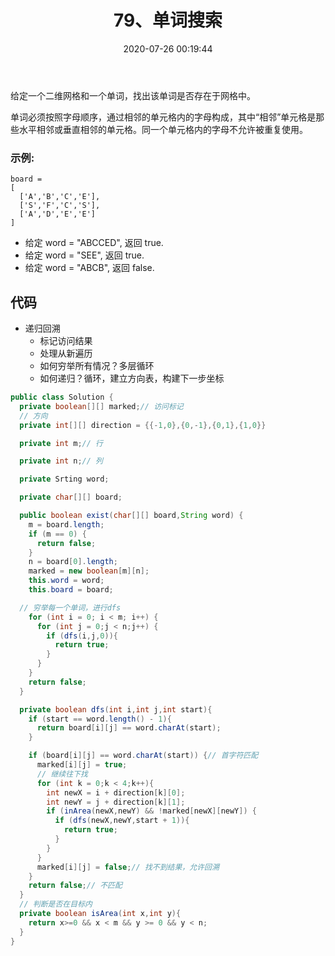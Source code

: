 ﻿---
title: 79、单词搜索
categories:
- leetcode
tags:
  - null
date: 2020-07-26 00:19:44
---

给定一个二维网格和一个单词，找出该单词是否存在于网格中。

单词必须按照字母顺序，通过相邻的单元格内的字母构成，其中“相邻”单元格是那些水平相邻或垂直相邻的单元格。同一个单元格内的字母不允许被重复使用。

### 示例:
```
board =
[
  ['A','B','C','E'],
  ['S','F','C','S'],
  ['A','D','E','E']
]
```
- 给定 word = "ABCCED", 返回 true.
- 给定 word = "SEE", 返回 true.
- 给定 word = "ABCB", 返回 false.


<!-- 来源：力扣（LeetCode）
链接：https://leetcode-cn.com/problems/word-search
著作权归领扣网络所有。商业转载请联系官方授权，非商业转载请注明出处。 -->

## 代码
- 递归回溯
  - 标记访问结果
  - 处理从新遍历
  - 如何穷举所有情况？多层循环
  - 如何递归？循环，建立方向表，构建下一步坐标
```java
public class Solution {
  private boolean[][] marked;// 访问标记
  // 方向
  private int[][] direction = {{-1,0},{0,-1},{0,1},{1,0}}

  private int m;// 行

  private int n;// 列

  private Srting word;

  private char[][] board;

  public boolean exist(char[][] board,String word) {
    m = board.length;
    if (m == 0) {
      return false;
    }
    n = board[0].length;
    marked = new boolean[m][n];
    this.word = word;
    this.board = board;

  // 穷举每一个单词，进行dfs
    for (int i = 0; i < m; i++) {
      for (int j = 0;j < n;j++) {
        if (dfs(i,j,0)){
          return true;
        }
      }
    }
    return false;
  }

  private boolean dfs(int i,int j,int start){
    if (start == word.length() - 1){
      return board[i][j] == word.charAt(start);
    }

    if (board[i][j] == word.charAt(start)) {// 首字符匹配
      marked[i][j] = true;
      // 继续往下找
      for (int k = 0;k < 4;k++){
        int newX = i + direction[k][0];
        int newY = j + direction[k][1];
        if (inArea(newX,newY) && !marked[newX][newY]) {
          if (dfs(newX,newY,start + 1)){
            return true;
          }
        }
      }
      marked[i][j] = false;// 找不到结果，允许回溯
    }
    return false;// 不匹配
  }
  // 判断是否在目标内
  private boolean isArea(int x,int y){
    return x>=0 && x < m && y >= 0 && y < n;
  }
}
```